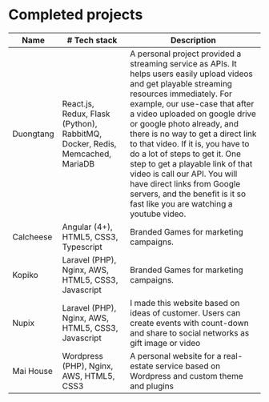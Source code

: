 # Completed projects

| Name      | # Tech stack                                                                 | Description       |
| --------- | ---------------------------------------------------------------------------- | ----------------- |
| Duongtang | React.js, Redux, Flask (Python), RabbitMQ, Docker, Redis, Memcached, MariaDB | A personal project provided a streaming service as APIs. It helps users easily upload videos and get playable streaming resources immediately. For example, our use-case that after a video uploaded on google drive or google photo already, and there is no way to get a direct link to that video. If it is, you have to do a lot of steps to get it. One step to get a playable link of that video is call our API. You will have direct links from Google servers, and the benefit is it so fast like you are watching a youtube video.|
| Calcheese | Angular (4+), HTML5, CSS3, Typescript                                        | Branded Games for marketing campaigns.|
| Kopiko | Laravel (PHP), Nginx, AWS, HTML5, CSS3, Javascript | Branded Games for marketing campaigns.|
| Nupix | Laravel (PHP), Nginx, AWS, HTML5, CSS3, Javascript | I made this website based on ideas of customer. Users can create events with count-down and share to social networks as gift image or video |
| Mai House | Wordpress (PHP), Nginx, AWS, HTML5, CSS3 | A personal website for a real-estate service based on Wordpress and custom theme and plugins |
